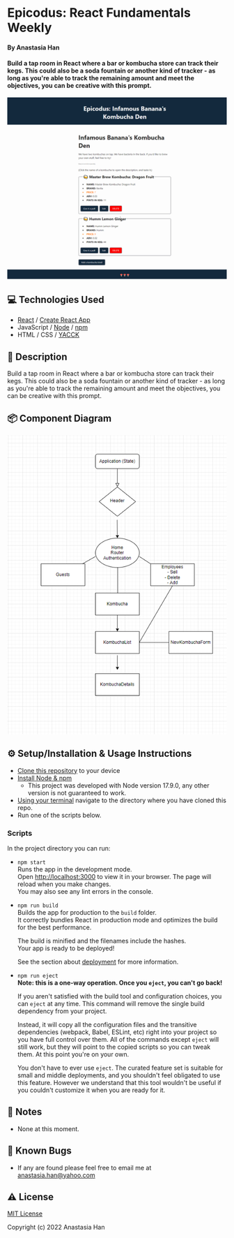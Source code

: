 # Epicodus: React Fundamentals Weekly 

#### By Anastasia Han

#### Build a tap room in React where a bar or kombucha store can track their kegs. This could also be a soda fountain or another kind of tracker - as long as you're able to track the remaining amount and meet the objectives, you can be creative with this prompt.

![Screenshot of project](./screenshot.png)

## :computer: Technologies Used

* [React](https://reactjs.org/) / [Create React App](https://create-react-app.dev/)
* JavaScript / [Node](https://nodejs.org/en/) / [npm](https://www.npmjs.com/)
* HTML / CSS / [YACCK](https://github.com/sphars/yacck)

## :memo: Description

Build a tap room in React where a bar or kombucha store can track their kegs. This could also be a soda fountain or another kind of tracker - as long as you're able to track the remaining amount and meet the objectives, you can be creative with this prompt.

## :package: Component Diagram

![Component Diagram of Project](./flowchart.png)

## :gear: Setup/Installation & Usage Instructions

- [Clone this
  repository](https://docs.github.com/en/repositories/creating-and-managing-repositories/cloning-a-repository)
  to your device
- [Install Node &
  npm](https://docs.npmjs.com/downloading-and-installing-node-js-and-npm)
  - This project was developed with Node version 17.9.0, any other version is
    not guaranteed to work.
- [Using your
  terminal](https://www.freecodecamp.org/news/how-you-can-be-more-productive-right-now-using-bash-29a976fb1ab4/)
  navigate to the directory where you have cloned this repo.
- Run one of the scripts below.

### Scripts

In the project directory you can run:

- `npm start` \
    Runs the app in the development mode. \
    Open [http://localhost:3000](http://localhost:3000) to view it in your
    browser. The page will reload when you make changes. \
    You may also see any lint errors in the console.
- `npm run build` \
    Builds the app for production to the `build` folder.\
    It correctly bundles React in production mode and optimizes the build for the
    best performance.

    The build is minified and the filenames include the hashes.\
    Your app is ready to be deployed!

    See the section about
    [deployment](https://facebook.github.io/create-react-app/docs/deployment) for
    more information.
- `npm run eject` \
    **Note: this is a one-way operation. Once you `eject`, you can't go back!**

    If you aren't satisfied with the build tool and configuration choices, you
    can `eject` at any time. This command will remove the single build
    dependency from your project.

    Instead, it will copy all the configuration files and the transitive
    dependencies (webpack, Babel, ESLint, etc) right into your project so you
    have full control over them. All of the commands except `eject` will still
    work, but they will point to the copied scripts so you can tweak them. At
    this point you're on your own.

    You don't have to ever use `eject`. The curated feature set is suitable for
    small and middle deployments, and you shouldn't feel obligated to use this
    feature. However we understand that this tool wouldn't be useful if you
    couldn't customize it when you are ready for it.


## :page_facing_up: Notes

- None at this moment.

## :lady_beetle: Known Bugs

* If any are found please feel free to email me at anastasia.han@yahoo.com

## :warning: License

[MIT License](https://opensource.org/licenses/MIT)

Copyright (c) 2022 Anastasia Han